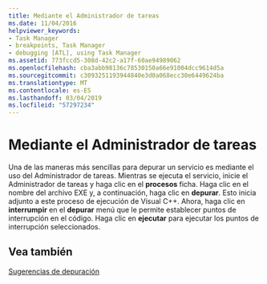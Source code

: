 ```yaml
---
title: Mediante el Administrador de tareas
ms.date: 11/04/2016
helpviewer_keywords:
- Task Manager
- breakpoints, Task Manager
- debugging [ATL], using Task Manager
ms.assetid: 773fccd5-308d-42c2-a17f-60ae94989062
ms.openlocfilehash: cba3abb98136c78530150a66e91004dcc9614d5a
ms.sourcegitcommit: c3093251193944840e3d0a068ecc30e6449624ba
ms.translationtype: MT
ms.contentlocale: es-ES
ms.lasthandoff: 03/04/2019
ms.locfileid: "57297234"
---
```

# <a name="using-task-manager"></a>Mediante el Administrador de tareas

Una de las maneras más sencillas para depurar un servicio es mediante el uso del Administrador de tareas. Mientras se ejecuta el servicio, inicie el Administrador de tareas y haga clic en el **procesos** ficha. Haga clic en el nombre del archivo EXE y, a continuación, haga clic en **depurar**. Esto inicia adjunto a este proceso de ejecución de Visual C++. Ahora, haga clic en **interrumpir** en el **depurar** menú que le permite establecer puntos de interrupción en el código. Haga clic en **ejecutar** para ejecutar los puntos de interrupción seleccionados.

## <a name="see-also"></a>Vea también

[Sugerencias de depuración](../atl/debugging-tips.md)
